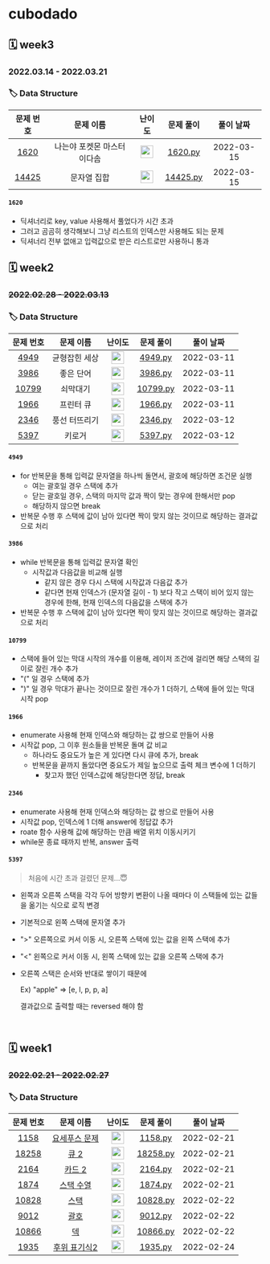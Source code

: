 # cubodado

## 🗓️ week3

### 2022.03.14 - 2022.03.21

### 🏷️ Data Structure

|                   문제 번호                    |          문제 이름          |                            난이도                            |                          문제 풀이                           | 풀이 날짜  |
| :--------------------------------------------: | :-------------------------: | :----------------------------------------------------------: | :----------------------------------------------------------: | :--------: |
|  [1620](https://www.acmicpc.net/problem/1620)  | 나는야 포켓몬 마스터 이다솜 | <img height="25px" width="25px" src="https://static.solved.ac/tier_small/7.svg"/> | [1620.py](https://github.com/cubodado/Weekly-Algorithm/blob/cubodado/cubodado/week3/1620.py) | 2022-03-15 |
| [14425](https://www.acmicpc.net/problem/14425) |         문자열 집합         | <img height="25px" width="25px" src="https://static.solved.ac/tier_small/8.svg"/> | [14425.py](https://github.com/cubodado/Weekly-Algorithm/blob/cubodado/cubodado/week3/14425.py) | 2022-03-15 |

#### `1620`

* 딕셔너리로 key, value 사용해서 풀었다가 시간 초과
* 그러고 곰곰히 생각해보니 그냥 리스트의 인덱스만 사용해도 되는 문제
* 딕셔너리 전부 없애고 입력값으로 받은 리스트로만 사용하니 통과

## 🗓️ week2

### ~~2022.02.28 - 2022.03.13~~

### 🏷️ Data Structure

|                   문제 번호                    |   문제 이름   |                            난이도                            |                          문제 풀이                           | 풀이 날짜  |
| :--------------------------------------------: | :-----------: | :----------------------------------------------------------: | :----------------------------------------------------------: | :--------: |
|  [4949](https://www.acmicpc.net/problem/4949)  | 균형잡힌 세상 | <img height="25px" width="25px" src="https://static.solved.ac/tier_small/7.svg"/> | [4949.py](https://github.com/cubodado/Weekly-Algorithm/blob/cubodado/cubodado/week2/4949.py) | 2022-03-11 |
|  [3986](https://www.acmicpc.net/problem/3986)  |   좋은 단어   | <img height="25px" width="25px" src="https://static.solved.ac/tier_small/7.svg"/> | [3986.py](https://github.com/cubodado/Weekly-Algorithm/blob/cubodado/cubodado/week2/3986.py) | 2022-03-11 |
| [10799](https://www.acmicpc.net/problem/10799) |   쇠막대기    | <img height="25px" width="25px" src="https://static.solved.ac/tier_small/8.svg"/> | [10799.py](https://github.com/cubodado/Weekly-Algorithm/blob/cubodado/cubodado/week2/10799.py) | 2022-03-11 |
|  [1966](https://www.acmicpc.net/problem/1966)  |   프린터 큐   | <img height="25px" width="25px" src="https://static.solved.ac/tier_small/8.svg"/> | [1966.py](https://github.com/cubodado/Weekly-Algorithm/blob/cubodado/cubodado/week2/1966.py) | 2022-03-11 |
|  [2346](https://www.acmicpc.net/problem/2346)  | 풍선 터뜨리기 | <img height="25px" width="25px" src="https://static.solved.ac/tier_small/8.svg"/> | [2346.py](https://github.com/cubodado/Weekly-Algorithm/commit/e9e3bcb8c8494d1e897c9a7e0438b65d816f871d) | 2022-03-12 |
|  [5397](https://www.acmicpc.net/problem/5397)  |    키로거     | <img height="25px" width="25px" src="https://static.solved.ac/tier_small/8.svg"/> | [5397.py](https://github.com/cubodado/Weekly-Algorithm/commit/7b325615fd274dc842cf635ad6c8975c60e76092) | 2022-03-12 |

#### `4949` 

* for 반복문을 통해 입력값 문자열을 하나씩 돌면서, 괄호에 해당하면 조건문 실행
  * 여는 괄호일 경우 스택에 추가
  * 닫는 괄호일 경우, 스택의 마지막 값과 짝이 맞는 경우에 한해서만 pop
  * 해당하지 않으면 break
* 반복문 수행 후 스택에 값이 남아 있다면 짝이 맞지 않는 것이므로 해당하는 결과값으로 처리

#### `3986`

* while 반복문을 통해 입력값 문자열 확인
  * 시작값과 다음값을 비교해 실행
    * 같지 않은 경우 다시 스택에 시작값과 다음값 추가
    * 같다면 현재 인덱스가 (문자열 길이 - 1) 보다 작고 스택이 비어 있지 않는 경우에 한해, 현재 인덱스의 다음값을 스택에 추가
* 반복문 수행 후 스택에 값이 남아 있다면 짝이 맞지 않는 것이므로 해당하는 결과값으로 처리

#### `10799`

* 스택에 들어 있는 막대 시작의 개수를 이용해, 레이저 조건에 걸리면 해당 스택의 길이로 잘린 개수 추가
* "(" 일 경우 스택에 추가
* ")" 일 경우 막대가 끝나는 것이므로 잘린 개수가 1 더하기, 스택에 들어 있는 막대 시작 pop

#### `1966`

* enumerate 사용해 현재 인덱스와 해당하는 값 쌍으로 만들어 사용
* 시작값 pop, 그 이후 원소들을 반복문 돌며 값 비교
  * 하나라도 중요도가 높은 게 있다면 다시 큐에 추가, break
  * 반복문을 끝까지 돌았다면 중요도가 제일 높으므로 출력 체크 변수에 1 더하기
    * 찾고자 했던 인덱스값에 해당한다면 정답, break

#### `2346`

* enumerate 사용해 현재 인덱스와 해당하는 값 쌍으로 만들어 사용
* 시작값 pop, 인덱스에 1 더해 answer에 정답값 추가
* roate 함수 사용해 값에 해당하는 만큼 배열 위치 이동시키기
* while문 종료 때까지 반복, answer 출력

#### `5397`

> 처음에 시간 초과 걸렸던 문제...😇 

* 왼쪽과 오른쪽 스택을 각각 두어 방향키 변환이 나올 때마다 이 스택들에 있는 값들을 옮기는 식으로 로직 변경

* 기본적으로 왼쪽 스택에 문자열 추가

* ">" 오른쪽으로 커서 이동 시, 오른쪽 스택에 있는 값을 왼쪽 스택에 추가

* "<" 왼쪽으로 커서 이동 시, 왼쪽 스택에 있는 값을 오른쪽 스택에 추가

* 오른쪽 스택은 순서와 반대로 쌓이기 때문에

  Ex) "apple" => [e, l, p, p, a]

  결과값으로 출력할 때는 reversed 해야 함

<br/>

## 🗓️ week1

### ~~2022.02.21 - 2022.02.27~~

### 🏷️ Data Structure

|                   문제 번호                    |                       문제 이름                       |                            난이도                            |                          문제 풀이                           | 풀이 날짜  |
| :--------------------------------------------: | :---------------------------------------------------: | :----------------------------------------------------------: | :----------------------------------------------------------: | :--------: |
|  [1158](https://www.acmicpc.net/problem/1158)  | [요세푸스 문제](https://www.acmicpc.net/problem/1158) | <img height="25px" width="25px" src="https://static.solved.ac/tier_small/6.svg"/> | [1158.py](https://github.com/cubodado/Weekly-Algorithm/blob/main/cubodado/week1/1158.py) | 2022-02-21 |
| [18258](https://www.acmicpc.net/problem/18258) |     [큐 2](https://www.acmicpc.net/problem/18258)     | <img height="25px" width="25px" src="https://static.solved.ac/tier_small/7.svg"/> | [18258.py](https://github.com/cubodado/Weekly-Algorithm/blob/main/cubodado/week1/18258.py) | 2022-02-21 |
|  [2164](https://www.acmicpc.net/problem/2164)  |    [카드 2](https://www.acmicpc.net/problem/2164)     | <img height="25px" width="25px" src="https://static.solved.ac/tier_small/7.svg"/> | [2164.py](https://github.com/cubodado/Weekly-Algorithm/blob/main/cubodado/week1/2164.py) | 2022-02-21 |
|  [1874](https://www.acmicpc.net/problem/1874)  |   [스택 수열](https://www.acmicpc.net/problem/1874)   | <img height="25px" width="25px" src="https://static.solved.ac/tier_small/7.svg"/> | [1874.py](https://github.com/cubodado/Weekly-Algorithm/blob/main/cubodado/week1/1874.py) | 2022-02-21 |
| [10828](https://www.acmicpc.net/problem/10828) |     [스택](https://www.acmicpc.net/problem/10828)     | <img height="25px" width="25px" src="https://static.solved.ac/tier_small/7.svg"/> | [10828.py](https://github.com/cubodado/Weekly-Algorithm/blob/main/cubodado/week1/10828.py) | 2022-02-22 |
|  [9012](https://www.acmicpc.net/problem/9012)  |     [괄호](https://www.acmicpc.net/problem/9012)      | <img height="25px" width="25px" src="https://static.solved.ac/tier_small/7.svg"/> | [9012.py](https://github.com/cubodado/Weekly-Algorithm/blob/cubodado/cubodado/week1/9012.py) | 2022-02-22 |
| [10866](https://www.acmicpc.net/problem/10866) |      [덱](https://www.acmicpc.net/problem/10866)      | <img height="25px" width="25px" src="https://static.solved.ac/tier_small/7.svg"/> | [10866.py](https://github.com/cubodado/Weekly-Algorithm/commit/0af75e4078186657fd7a45755dff1be8c0dcda74) | 2022-02-22 |
|  [1935](https://www.acmicpc.net/problem/1935)  | [후위 표기식2](https://www.acmicpc.net/problem/1935)  | <img height="25px" width="25px" src="https://static.solved.ac/tier_small/8.svg"/> | [1935.py](https://github.com/cubodado/Weekly-Algorithm/blob/cubodado/cubodado/week1/1935.py) | 2022-02-24 |



